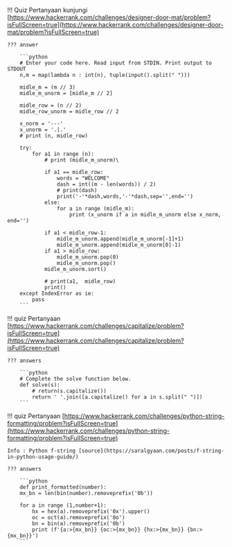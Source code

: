 !!! Quiz
    Pertanyaan kunjungi [https://www.hackerrank.com/challenges/designer-door-mat/problem?isFullScreen=true](https://www.hackerrank.com/challenges/designer-door-mat/problem?isFullScreen=true)

    ??? answer

        ```python
        # Enter your code here. Read input from STDIN. Print output to STDOUT
        n,m = map(lambda n : int(n), tuple(input().split(" ")))

        midle_m = (m // 3)
        midle_m_unorm = [midle_m // 2]

        midle_row = (n // 2)
        midle_row_unorm = midle_row // 2

        x_norm = '---'
        x_unorm = '.|.'
        # print (n, midle_row)

        try:
            for a1 in range (n):
                # print (midle_m_unorm)\
                
                if a1 == midle_row:
                    words = "WELCOME"
                    dash = int((m - len(words)) / 2)
                    # print(dash)
                    print('-'*dash,words,'-'*dash,sep='',end='')
                else:
                    for a in range (midle_m):
                        print (x_unorm if a in midle_m_unorm else x_norm, end='')
                
                if a1 < midle_row-1:
                    midle_m_unorm.append(midle_m_unorm[-1]+1)
                    midle_m_unorm.append(midle_m_unorm[0]-1)
                if a1 > midle_row:
                    midle_m_unorm.pop(0)
                    midle_m_unorm.pop()
                midle_m_unorm.sort()

                # print(a1,  midle_row)
                print()
        except IndexError as ie:
            pass
        ```

!!! quiz
    Pertanyaan [https://www.hackerrank.com/challenges/capitalize/problem?isFullScreen=true](https://www.hackerrank.com/challenges/capitalize/problem?isFullScreen=true)

    ??? answers

        ```python
        # Complete the solve function below.
        def solve(s):
            # return(s.capitalize())
            return ' '.join([a.capitalize() for a in s.split(" ")])
        ```

!!! quiz
    Pertanyaan [https://www.hackerrank.com/challenges/python-string-formatting/problem?isFullScreen=true](https://www.hackerrank.com/challenges/python-string-formatting/problem?isFullScreen=true)

    Info : Python f-string [source](https://saralgyaan.com/posts/f-string-in-python-usage-guide/)

    ??? answers

        ```python
        def print_formatted(number):
        mx_bn = len(bin(number).removeprefix('0b'))
        
        for a in range (1,number+1):
            hx = hex(a).removeprefix('0x').upper()
            oc = oct(a).removeprefix('0o')
            bn = bin(a).removeprefix('0b')
            print (f'{a:>{mx_bn}} {oc:>{mx_bn}} {hx:>{mx_bn}} {bn:>{mx_bn}}')
        ```